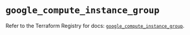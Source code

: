 # `google_compute_instance_group`

Refer to the Terraform Registry for docs: [`google_compute_instance_group`](https://registry.terraform.io/providers/hashicorp/google/5.23.0/docs/resources/compute_instance_group).
